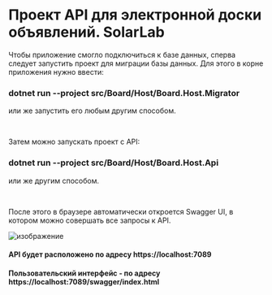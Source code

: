 # Проект API для электронной доски объявлений. SolarLab

Чтобы приложение смогло подключиться к базе данных, сперва следует запустить проект для миграции базы данных. Для этого в корне приложения нужно ввести:
### dotnet run --project src/Board/Host/Board.Host.Migrator 
или же запустить его любым другим способом.

<pre>

</pre>

Затем можно запускать проект с API:
### dotnet run --project src/Board/Host/Board.Host.Api
или же другим способом.

<pre>

</pre>

После этого в браузере автоматически откроется Swagger UI, в котором можно совершать все запросы к API. 

![изображение](https://github.com/Asphalteight/ElectronicBoard/assets/128236389/896ca388-8ba8-4ad7-9128-9b6d8bea02bd)

#### API будет расположено по адресу https://localhost:7089
#### Пользовательский интерфейс - по адресу https://localhost:7089/swagger/index.html
